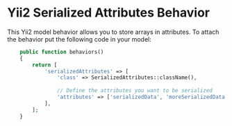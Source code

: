 Yii2 Serialized Attributes Behavior
===================================

This Yii2 model behavior allows you to store arrays in attributes.
To attach the behavior put the following code in your model:
```php
    public function behaviors()
   	{
   		return [
   			'serializedAttributes' => [
   				'class' => SerializedAttributes::className(),
   				
   				// Define the attributes you want to be serialized
                'attributes' => ['serializedData', 'moreSerializedData'],
   			],
   		];
   	}
```
